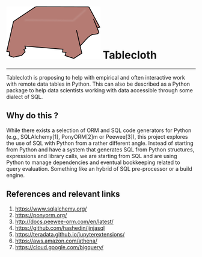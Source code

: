 # ![GitHub Logo](logo.png) Tablecloth

---

Tablecloth is proposing to help with empirical and often interactive work with remote data tables in Python.
This can also be described as a Python package to help data scientists working with data accessible through
some dialect of SQL.

## Why do this ?

While there exists a selection of ORM and SQL code generators for Python (e.g., SQLAlchemy[1], PonyORM[2]m or Peewee[3]),
this project explores the use of SQL with Python from a rather different angle. Instead of starting from Python and
have a system that generates SQL from Python structures, expressions and library calls, we are starting
from SQL and are using Python to manage dependencies and eventual bookkeeping related to query evaluation.
Something like an hybrid of SQL pre-processor or a build engine.

## References and relevant links

1. https://www.sqlalchemy.org/
2. https://ponyorm.org/
3. http://docs.peewee-orm.com/en/latest/
4. https://github.com/hashedin/jinjasql
5. https://teradata.github.io/jupyterextensions/
6. https://aws.amazon.com/athena/
7. https://cloud.google.com/bigquery/
